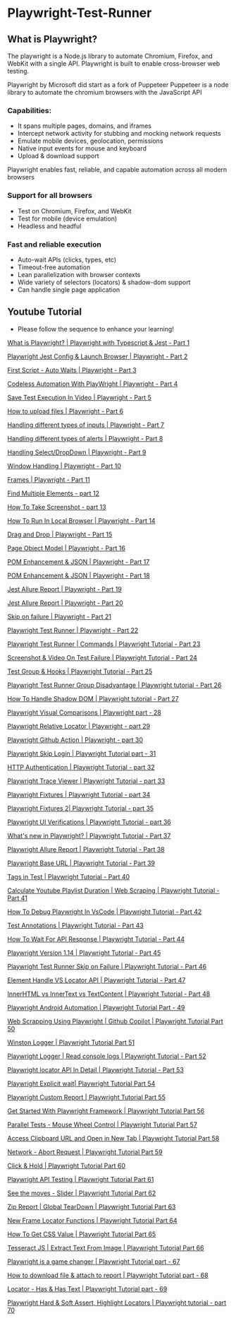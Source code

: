 # Playwright-Test-Runner
## What is Playwright?
The playwright is a Node.js library to automate Chromium, Firefox, and WebKit with a single API. Playwright is built to enable cross-browser web testing.

Playwright by Microsoft did start as a fork of Puppeteer
Puppeteer is a node library to automate the chromium browsers with the JavaScript API
### Capabilities:
* It spans multiple pages, domains, and iframes
* Intercept network activity for stubbing and mocking network requests
* Emulate mobile devices, geolocation, permissions
* Native input events for mouse and keyboard
* Upload & download support

Playwright enables fast, reliable, and capable automation across all modern browsers

### Support for all browsers
* Test on Chromium, Firefox, and WebKit
* Test for mobile (device emulation)
* Headless and headful

### Fast and reliable execution
* Auto-wait APIs (clicks, types, etc)
* Timeout-free automation
* Lean parallelization with browser contexts
* Wide variety of selectors (locators) & shadow-dom support
* Can handle single page application

## Youtube Tutorial
* Please follow the sequence to enhance your learning!

[What is Playwright? | Playwright with Typescript & Jest - Part 1](https://youtu.be/zY-IoTYcbWs)

[Playwright Jest Config & Launch Browser | Playwright - Part 2](https://youtu.be/DbdqflN3dJ4)

[First Script - Auto Waits | Playwright - Part 3](https://youtu.be/9xEzNdG4XaQ)

[Codeless Automation With PlayWright | Playwright - Part 4](https://youtu.be/gb43GiWwQKg)

[Save Test Execution In Video | Playwright - Part 5](https://youtu.be/0125rwgsBP8)

[How to upload files | Playwright - Part 6](https://youtu.be/e8jfjV71E6Q)

[Handling different types of inputs | Playwright - Part 7](https://youtu.be/Slv5fuTrIZg)

[Handling different types of alerts | Playwright - Part 8](https://youtu.be/RzBlwacFIl0)

[Handling Select/DropDown | Playwright - Part 9](https://youtu.be/IubdSQFOdiU)

[Window Handling | Playwright - Part 10](https://youtu.be/DyHQ3G442jY)

[Frames | Playwright - Part 11](https://youtu.be/Vqm-8G81W8w)

[Find Multiple Elements - part 12](https://youtu.be/54OwsiRa_eE)

[How To Take Screenshot - part 13](https://youtu.be/G650JxukN1A)

[How To Run In Local Browser | Playwright - Part 14](https://youtu.be/5LrRFHI81o4)

[Drag and Drop | Playwright - Part 15](https://youtu.be/0wFkhkdcT8A)

[Page Object Model | Playwright - Part 16](https://youtu.be/WSd6-X-n6P8)

[POM Enhancement & JSON | Playwright - Part 17](https://youtu.be/00xGOpnOzds)

[POM Enhancement & JSON | Playwright - Part 18](https://youtu.be/w05KGL8G0f4)

[Jest Allure Report |  Playwright - Part 19](https://youtu.be/tjpSkaBq9c0)

[Jest Allure Report |  Playwright - Part 20](https://youtu.be/xffrNccLIso)

[Skip on failure |  Playwright - Part 21](https://youtu.be/4-IBKtbAxlg)

[Playwright Test Runner | Playwright - Part 22](https://youtu.be/zyJHd-4_4Lk)

[Playwright Test Runner | Commands | Playwright Tutorial - Part 23](https://youtu.be/_gnb7TAQ8sQ)

[Screenshot & Video On Test Failure | Playwright Tutorial - Part 24](https://youtu.be/P9VARCLnhKM)

[Test Group & Hooks | Playwright Tutorial - Part 25](https://youtu.be/DHsAm12trBA)

[Playwright Test Runner Group Disadvantage | Playwright tutorial - Part 26](https://youtu.be/zvAJZVIfxfk)

[How To Handle Shadow DOM | Playwright tutorial - Part 27](https://youtu.be/4v8iPJH8_hg)

[Playwright Visual Comparisons | Playwright part - 28](https://youtu.be/kyAeH-7lAL4)

[Playwright Relative Locator | Playwright - part 29](https://youtu.be/bQjsXcxGjcg)

[Playwright Github Action | Playwright - part 30](https://youtu.be/gjHEApRdFV4)

[Playwright Skip Login | Playwright Tutorial part - 31](https://youtu.be/WHyQsX0w_5g)

[HTTP Authentication | Playwright Tutorial - part 32](https://youtu.be/d80tgo0lnGs)

[Playwright Trace Viewer | Playwright Tutorial - part 33](https://youtu.be/jY3CWJQ4V1I)

[Playwright Fixtures | Playwright Tutorial - part 34](https://youtu.be/3gmRLLT_hx0)

[Playwright Fixtures 2| Playwright Tutorial - part 35](https://youtu.be/XAAYP9PXToY)

[Playwright UI Verifications | Playwright Tutorial - part 36](https://youtu.be/340d_Kkl9Eg)

[What's new in Playwright? | Playwright Tutorial - Part 37](https://youtu.be/3IexgqtblT4)

[Playwright Allure Report | Playwright Tutorial - Part 38](https://youtu.be/Pa7_klzkCXU)

[Playwright Base URL | Playwright Tutorial - Part 39](https://youtu.be/w3lKsUCxeM8)

[Tags in Test | Playwright Tutorial - Part 40](https://youtu.be/ZfTrdhKXAgo)

[Calculate Youtube Playlist Duration | Web Scraping | Playwright Tutorial - Part 41](https://youtu.be/rUH1demFjQY)

[How To Debug Playwright In VsCode | Playwright Tutorial - Part 42](https://youtu.be/Ink1oOqygWU)

[Test Annotations | Playwright Tutorial - Part 43](https://youtu.be/l61cgSImhpU)

[How To Wait For API Response | Playwright Tutorial - Part 44](https://youtu.be/MK0O8s3NBA4)

[Playwright Version 1.14 | Playwright Tutorial - Part 45](https://youtu.be/xRxFGEOq95M)

[Playwright Test Runner Skip on Failure | Playwright Tutorial - Part 46](https://youtu.be/q8oZD5uO6_s)

[Element Handle VS Locator API | Playwright Tutorial - Part 47](https://youtu.be/3Vsy2uSCo_Y)

[InnerHTML vs InnerText vs TextContent | Playwright Tutorial - Part 48](https://youtu.be/MxAZiAbv45Q)

[Playwright Android Automation | Playwright Tutorial Part - 49](https://youtu.be/Nte3PIffyYk)

[Web Scrapping Using Playwright | Github Copilot | Playwright Tutorial Part 50](https://youtu.be/heGLd50G_zA)

[Winston Logger | Playwright Tutorial Part 51](https://youtu.be/HtVJhuKv2zA)

[Playwright Logger | Read console logs | Playwright Tutorial - Part 52](https://youtu.be/KbZZpwH6eOI)

[Playwright locator API In Detail | Playwright Tutorial - Part 53](https://youtu.be/cvLaBBfuYmA)

[Playwright Explicit wait| Playwright Tutorial Part 54]()

[Playwright Custom Report | Playwright Tutorial Part 55](https://youtu.be/t-KsH5p60sk)

[Get Started With Playwright Framework | Playwright Tutorial Part 56](https://youtu.be/ELAp41NV13E)

[Parallel Tests - Mouse Wheel Control | Playwright Tutorial Part 57](https://youtu.be/UXj0LTBff7Y)

[Access Clipboard URL and Open in New Tab | Playwright Tutorial Part 58](https://youtu.be/r8O_myjoW98)

[Network - Abort Request | Playwright Tutorial Part 59](https://youtu.be/jIEAtdVV1j4)

[Click & Hold | Playwright Tutorial Part 60](https://youtu.be/0SruLQy2pgA)

[Playwright API Testing | Playwright Tutorial Part 61](https://youtu.be/deEK0lHrC-w)

[See the moves - Slider | Playwright Tutorial Part 62](https://youtu.be/OKsPOxNYQWI)

[Zip Report | Global TearDown | Playwright Tutorial Part 63](https://youtu.be/vMTBAbaLaf4)

[New Frame Locator Functions | Playwright Tutorial Part 64](https://youtu.be/8P72y8ZNmVY)

[How To Get CSS Value | Playwright Tutorial Part 65](https://youtu.be/eI_AaU4kJXU)

[Tesseract JS | Extract Text From Image | Playwright Tutorial Part 66](https://youtu.be/9kqEYQ-Pc-8)

[Playwright is a game changer | Playwright Tutorial part - 67](https://youtu.be/EWXW2z0U3OQ)

[How to download file & attach to report | Playwright Tutorial part - 68](https://youtu.be/xQxan2SlnKA)

[Locator - Has & Has Text | Playwright Tutorial part - 69](https://youtu.be/1RUMsrYXUcA)

[Playwright Hard & Soft Assert, Highlight Locators | Playwright tutorial - part 70](https://youtu.be/i2iLTjdw2y0)
